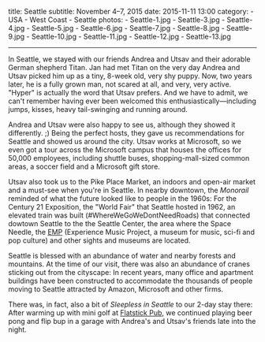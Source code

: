 title: Seattle
subtitle: November 4–7, 2015
date: 2015-11-11 13:00
category:
	- USA
	- West Coast
	- Seattle
photos:
	- Seattle-1.jpg
	- Seattle-3.jpg
	- Seattle-4.jpg
	- Seattle-5.jpg
	- Seattle-6.jpg
	- Seattle-7.jpg
	- Seattle-8.jpg
	- Seattle-9.jpg
	- Seattle-10.jpg
	- Seattle-11.jpg
	- Seattle-12.jpg
	- Seattle-13.jpg
	
---

In Seattle, we stayed with our friends Andrea and Utsav and their adorable German shepherd Titan. Jan had met Titan on the very day Andrea and Utsav picked him up as a tiny, 8-week old, very shy puppy. Now, two years later, he is a fully grown man, not scared at all, and very, very active. "Hyper" is actually the word that Utsav prefers. And we have to admit, we can't remember having ever been welcomed this enthusiastically—including jumps, kisses, heavy tail-swinging and running around.

Andrea and Utsav were also happy to see us, although they showed it differently. ;) Being the perfect hosts, they gave us recommendations for Seattle and showed us around the city. Utsav works at Microsoft, so we even got a tour across the Microsoft campus that houses the offices for 50,000 employees, including shuttle buses, shopping-mall-sized common areas, a soccer field and a Microsoft gift store.

Utsav also took us to the Pike Place Market, an indoors and open-air market and a must-see when you're in Seattle. In nearby downtown, the *Monorail* reminded of what the future looked like to people in the 1960s: For the Century 21 Exposition, the "World Fair" that Seattle hosted in 1962, an elevated train was built (#WhereWeGoWeDontNeedRoads) that connected dowtown Seattle to the the Seattle Center, the area where the Space Needle, the [EMP](http://www.empmuseum.org/) (Experience Music Project, a museum for music, sci-fi and pop culture) and other sights and museums are located.

Seattle is blessed with an abundance of water and nearby forests and mountains. At the time of our visit, there was also an abundance of cranes sticking out from the cityscape: In recent years, many office and apartment buildings have been constructed to accommodate the thousands of people moving to Seattle attracted by Amazon, Microsoft and other firms.

There was, in fact, also a bit of *Sleepless in Seattle* to our 2-day stay there: After warming up with mini golf at [Flatstick Pub](http://www.flatstickpub.com/), we continued playing beer pong and flip bup in a garage with Andrea's and Utsav's friends late into the night.
